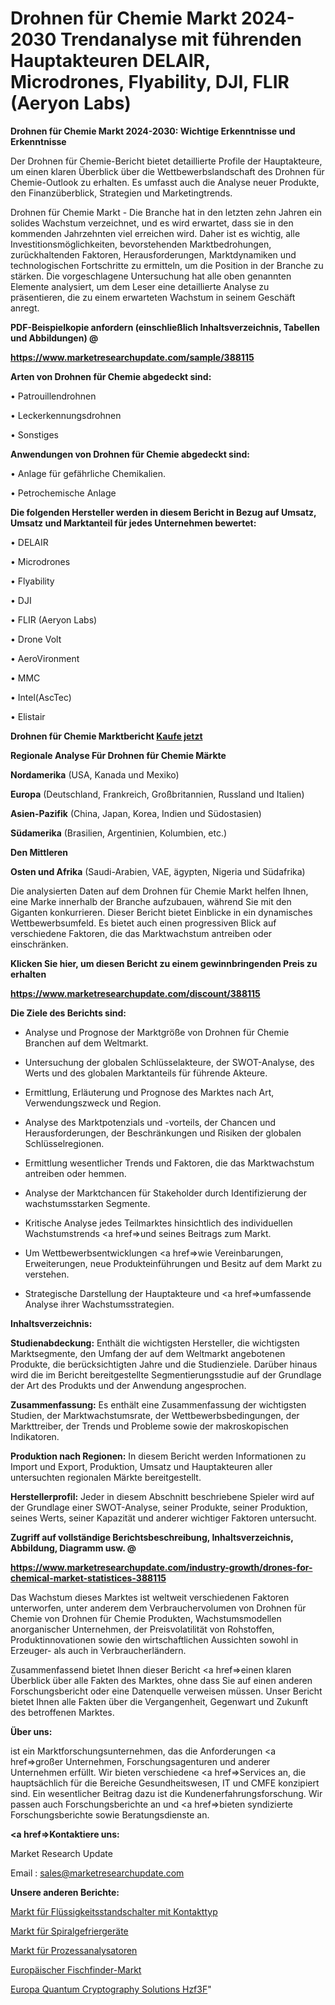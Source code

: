 # Drohnen für Chemie Markt 2024-2030 Trendanalyse mit führenden Hauptakteuren DELAIR, Microdrones, Flyability, DJI, FLIR (Aeryon Labs)

<strong>Drohnen für Chemie Markt 2024-2030: Wichtige Erkenntnisse und Erkenntnisse</strong>

Der Drohnen für Chemie-Bericht bietet detaillierte Profile der Hauptakteure, um einen klaren Überblick über die Wettbewerbslandschaft des Drohnen für Chemie-Outlook zu erhalten. Es umfasst auch die Analyse neuer Produkte, den Finanzüberblick, Strategien und Marketingtrends.

Drohnen für Chemie Markt - Die Branche hat in den letzten zehn Jahren ein solides Wachstum verzeichnet, und es wird erwartet, dass sie in den kommenden Jahrzehnten viel erreichen wird. Daher ist es wichtig, alle Investitionsmöglichkeiten, bevorstehenden Marktbedrohungen, zurückhaltenden Faktoren, Herausforderungen, Marktdynamiken und technologischen Fortschritte zu ermitteln, um die Position in der Branche zu stärken. Die vorgeschlagene Untersuchung hat alle oben genannten Elemente analysiert, um dem Leser eine detaillierte Analyse zu präsentieren, die zu einem erwarteten Wachstum in seinem Geschäft anregt.



<strong><b>PDF-Beispielkopie anfordern (einschließlich Inhaltsverzeichnis, Tabellen und Abbildungen) @ </b></strong>

<strong><a href=https://www.marketresearchupdate.com/sample/388115>

<strong>https://www.marketresearchupdate.com/sample/388115</u></a></strong></strong>



<strong>Arten von Drohnen für Chemie abgedeckt sind:</strong>

• Patrouillendrohnen

• Leckerkennungsdrohnen

• Sonstiges



<strong>Anwendungen von Drohnen für Chemie abgedeckt sind:</strong>

• Anlage für gefährliche Chemikalien.

• Petrochemische Anlage



<strong>Die folgenden Hersteller werden in diesem Bericht in Bezug auf Umsatz, Umsatz und Marktanteil für jedes Unternehmen bewertet:</strong>

• DELAIR

• Microdrones

• Flyability

• DJI

• FLIR (Aeryon Labs)

• Drone Volt

• AeroVironment

• MMC

• Intel(AscTec)

• Elistair



<strong>Drohnen für Chemie Marktbericht <a href=https://www.marketresearchupdate.com/buynow/388115>Kaufe jetzt</a></strong>



<strong>Regionale Analyse Für Drohnen für Chemie Märkte</strong>



<strong>Nordamerika</strong> (USA, Kanada und Mexiko)



<strong>Europa</strong> (Deutschland, Frankreich, Großbritannien, Russland und Italien)



<strong>Asien-Pazifik</strong> (China, Japan, Korea, Indien und Südostasien)



<strong>Südamerika</strong> (Brasilien, Argentinien, Kolumbien, etc.)



<strong>Den Mittleren</strong> 

<strong>Osten und Afrika</strong> (Saudi-Arabien, VAE, ägypten, Nigeria und Südafrika)

Die analysierten Daten auf dem Drohnen für Chemie Markt helfen Ihnen, eine Marke innerhalb der Branche aufzubauen, während Sie mit den Giganten konkurrieren. Dieser Bericht bietet Einblicke in ein dynamisches Wettbewerbsumfeld. Es bietet auch einen progressiven Blick auf verschiedene Faktoren, die das Marktwachstum antreiben oder einschränken.



<strong>Klicken Sie hier, um diesen Bericht zu einem gewinnbringenden Preis zu erhalten
</strong>

<strong><a href=https://www.marketresearchupdate.com/discount/388115>https://www.marketresearchupdate.com/discount/388115</b></u></strong></a>



<strong>Die Ziele des Berichts sind:</strong>

- Analyse und Prognose der Marktgröße von Drohnen für Chemie Branchen auf dem Weltmarkt.

- Untersuchung der globalen Schlüsselakteure, der SWOT-Analyse, des Werts und des globalen Marktanteils für führende Akteure.

- Ermittlung, Erläuterung und Prognose des Marktes nach Art, Verwendungszweck und Region.

- Analyse des Marktpotenzials und -vorteils, der Chancen und Herausforderungen, der Beschränkungen und Risiken der globalen Schlüsselregionen.

- Ermittlung wesentlicher Trends und Faktoren, die das Marktwachstum antreiben oder hemmen.

- Analyse der Marktchancen für Stakeholder durch Identifizierung der wachstumsstarken Segmente.

- Kritische Analyse jedes Teilmarktes hinsichtlich des individuellen Wachstumstrends <a href=>und</a> seines Beitrags zum Markt.

- Um Wettbewerbsentwicklungen <a href=>wie</a> Vereinbarungen, Erweiterungen, neue Produkteinführungen und Besitz auf dem Markt zu verstehen.

- Strategische Darstellung der Hauptakteure und <a href=>umfas</a>sende Analyse ihrer Wachstumsstrategien.



<strong>Inhaltsverzeichnis:</strong>



<strong>Studienabdeckung:</strong> Enthält die wichtigsten Hersteller, die wichtigsten Marktsegmente, den Umfang der auf dem Weltmarkt angebotenen Produkte, die berücksichtigten Jahre und die Studienziele. Darüber hinaus wird die im Bericht bereitgestellte Segmentierungsstudie auf der Grundlage der Art des Produkts und der Anwendung angesprochen.



<strong>Zusammenfassung:</strong> Es enthält eine Zusammenfassung der wichtigsten Studien, der Marktwachstumsrate, der Wettbewerbsbedingungen, der Markttreiber, der Trends und Probleme sowie der makroskopischen Indikatoren.



<strong>Produktion nach Regionen:</strong> In diesem Bericht werden Informationen zu Import und Export, Produktion, Umsatz und Hauptakteuren aller untersuchten regionalen Märkte bereitgestellt.



<strong>Herstellerprofil:</strong> Jeder in diesem Abschnitt beschriebene Spieler wird auf der Grundlage einer SWOT-Analyse, seiner Produkte, seiner Produktion, seines Werts, seiner Kapazität und anderer wichtiger Faktoren untersucht.



<strong><b>Zugriff auf vollständige Berichtsbeschreibung, Inhaltsverzeichnis, Abbildung, Diagramm usw. @ </b></strong>

<strong><a href=https://www.marketresearchupdate.com/industry-growth/drones-for-chemical-market-statistices-388115>https://www.marketresearchupdate.com/industry-growth/drones-for-chemical-market-statistices-388115</a></strong>

Das Wachstum dieses Marktes ist weltweit verschiedenen Faktoren unterworfen, unter anderem dem Verbrauchervolumen von Drohnen für Chemie von Drohnen für Chemie Produkten, Wachstumsmodellen anorganischer Unternehmen, der Preisvolatilität von Rohstoffen, Produktinnovationen sowie den wirtschaftlichen Aussichten sowohl in Erzeuger- als auch in Verbraucherländern.

Zusammenfassend bietet Ihnen dieser Bericht <a href=>einen</a> klaren Überblick über alle Fakten des Marktes, ohne dass Sie auf einen anderen Forschungsbericht oder eine Datenquelle verweisen müssen. Unser Bericht bietet Ihnen alle Fakten über die Vergangenheit, Gegenwart und Zukunft des betroffenen Marktes.



<strong>Über uns:</strong>

 ist ein Marktforschungsunternehmen, das die Anforderungen <a href=>großer</a> Unternehmen, Forschungsagenturen und anderer Unternehmen erfüllt. Wir bieten verschiedene <a href=>Services</a> an, die hauptsächlich für die Bereiche Gesundheitswesen, IT und CMFE konzipiert sind. Ein wesentlicher Beitrag dazu ist die Kundenerfahrungsforschung. Wir passen auch Forschungsberichte an und <a href=>bieten</a> syndizierte Forschungsberichte sowie Beratungsdienste an.



<strong><a href=>Kontaktiere uns:</a></strong>

Market Research Update

Email : sales@marketresearchupdate.com



<strong>Unsere anderen Berichte:</strong>

<a href=https://www.linkedin.com/pulse/contact-type-liquid-level-switch-market-2023-trends-new>Markt für Flüssigkeitsstandschalter mit Kontakttyp</a>

<a href=https://www.linkedin.com/pulse/spiral-freezer-market-2023-analysis-growth-drivers-vendors>Markt für Spiralgefriergeräte</a>

<a href=https://www.linkedin.com/pulse/process-analyzer-market-research-report-reveals>Markt für Prozessanalysatoren</a>

<a href=https://www.linkedin.com/pulse/europe-fish-finder-device-market-size-share>Europäischer Fischfinder-Markt</a>

<a href=https://www.linkedin.com/pulse/europe-quantum-cryptography-solutions-hzf3f/>Europa Quantum Cryptography Solutions Hzf3F</a>"
